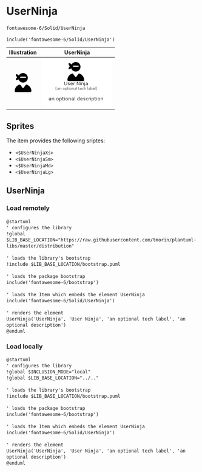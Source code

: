 # UserNinja


```text
fontawesome-6/Solid/UserNinja
```

```text
include('fontawesome-6/Solid/UserNinja')
```



| Illustration | UserNinja |
| :---: | :---: |
| ![illustration for Illustration](../../fontawesome-6/Solid/UserNinja.png) | ![illustration for UserNinja](../../fontawesome-6/Solid/UserNinja.Local.png) |



## Sprites
The item provides the following sriptes:

- `<$UserNinjaXs>`
- `<$UserNinjaSm>`
- `<$UserNinjaMd>`
- `<$UserNinjaLg>`





## UserNinja

### Load remotely
```plantuml
@startuml
' configures the library
!global $LIB_BASE_LOCATION="https://raw.githubusercontent.com/tmorin/plantuml-libs/master/distribution"

' loads the library's bootstrap
!include $LIB_BASE_LOCATION/bootstrap.puml

' loads the package bootstrap
include('fontawesome-6/bootstrap')

' loads the Item which embeds the element UserNinja
include('fontawesome-6/Solid/UserNinja')

' renders the element
UserNinja('UserNinja', 'User Ninja', 'an optional tech label', 'an optional description')
@enduml
```

### Load locally
```plantuml
@startuml
' configures the library
!global $INCLUSION_MODE="local"
!global $LIB_BASE_LOCATION="../.."

' loads the library's bootstrap
!include $LIB_BASE_LOCATION/bootstrap.puml

' loads the package bootstrap
include('fontawesome-6/bootstrap')

' loads the Item which embeds the element UserNinja
include('fontawesome-6/Solid/UserNinja')

' renders the element
UserNinja('UserNinja', 'User Ninja', 'an optional tech label', 'an optional description')
@enduml
```

